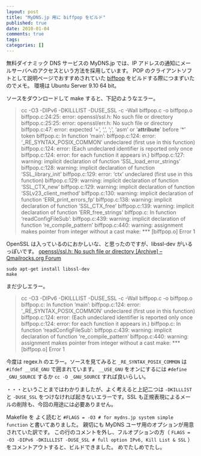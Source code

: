 ```yaml
---
layout: post
title: "MyDNS.jp 用に biffpop をビルド"
published: true
date: 2010-01-04
comments: true
tags:
categories: []
---
```


無料ダイナミック DNS サービスの MyDNS.jp では、IP アドレスの通知にメールサーバへのアクセスという方法を採用しています。
POP のクライアントソフトとして説明ページでおすすめされていた [biffpop](http://www.nakata-jp.org/computer/freesoft/biffpop.html) をビルドする際につまずいたのでメモ。
環境は Ubuntu Server 9.10 64 bit。

ソースをダウンロードして make すると、下記のようなエラー。

> cc -O3 -DIPv6 -DKILLLIST -DUSE_SSL -c -Wall biffpop.c -o biffpop.o
> biffpop.c:24:25: error: openssl/ssl.h: No such file or directory
> biffpop.c:25:25: error: openssl/err.h: No such file or directory
> biffpop.c:47: error: expected ‘=’, ‘,’, ‘;’, ‘asm’ or ‘**attribute**’ before ‘\*’ token
> biffpop.c: In function ‘main’:
> biffpop.c:124: error: ‘\_RE_SYNTAX_POSIX_COMMON’ undeclared (first use in this function)
> biffpop.c:124: error: (Each undeclared identifier is reported only once
> biffpop.c:124: error: for each function it appears in.)
> biffpop.c:127: warning: implicit declaration of function ‘SSL_load_error_strings’
> biffpop.c:128: warning: implicit declaration of function ‘SSL_library_init’
> biffpop.c:129: error: ‘ctx’ undeclared (first use in this function)
> biffpop.c:129: warning: implicit declaration of function ‘SSL_CTX_new’
> biffpop.c:129: warning: implicit declaration of function ‘SSLv23_client_method’
> biffpop.c:130: warning: implicit declaration of function ‘ERR_print_errors_fp’
> biffpop.c:138: warning: implicit declaration of function ‘SSL_CTX_free’
> biffpop.c:139: warning: implicit declaration of function ‘ERR_free_strings’
> biffpop.c: In function ‘readConfigFileSub’:
> biffpop.c:439: warning: implicit declaration of function ‘re_compile_pattern’
> biffpop.c:440: warning: assignment makes pointer from integer without a cast
> make: \*\*\* [biffpop.o] Error 1

OpenSSL は入っているのにおかしいな、と思ったのですが、libssl-dev がいるっぽいです。
[openssl/ssl.h: No such file or directory [Archive] &#8211; Qmailrocks.org Forum](http://forum.qmailrocks.org/archive/index.php/t-963.html)

```
sudo apt-get install libssl-dev
make
```

まだ少しエラー。

> cc -O3 -DIPv6 -DKILLLIST -DUSE_SSL -c -Wall biffpop.c -o biffpop.o
> biffpop.c: In function ‘main’:
> biffpop.c:124: error: ‘\_RE_SYNTAX_POSIX_COMMON’ undeclared (first use in this function)
> biffpop.c:124: error: (Each undeclared identifier is reported only once
> biffpop.c:124: error: for each function it appears in.)
> biffpop.c: In function ‘readConfigFileSub’:
> biffpop.c:439: warning: implicit declaration of function ‘re_compile_pattern’
> biffpop.c:440: warning: assignment makes pointer from integer without a cast
> make: \*\*\* [biffpop.o] Error 1

今度は regex.h のエラー。ソースを見てみると `_RE_SYNTAX_POSIX_COMMON` は `#ifdef __USE_GNU` で囲まれています。
`__USE_GNU` をオンにするには `#define _GNU_SOURCE` するか `cc -D _GNU_SOURCE` すれば良いらしい。

・・・ということまではわかりましたが、よく考えると上記二つは `-DKILLLIST` と `-DUSE_SSL` をつけなければ起きないエラーです。SSL も正規表現によるメールの削除も、今回の用途には必要ありません。

Makefile を よく読むと `#FLAGS = -O3 # for mydns.jp system simple function` と書いてありました。
親切にも MyDNS ユーザ用のオプションが用意されていた訳です。
この行のコメントを外し、フルオプションの方（ `FLAGS = -O3 -DIPv6 -DKILLLIST -DUSE_SSL # full option IPv6, Kill List & SSL` ）をコメントアウトすると、ビルドできました。
めでたしめでたし。
